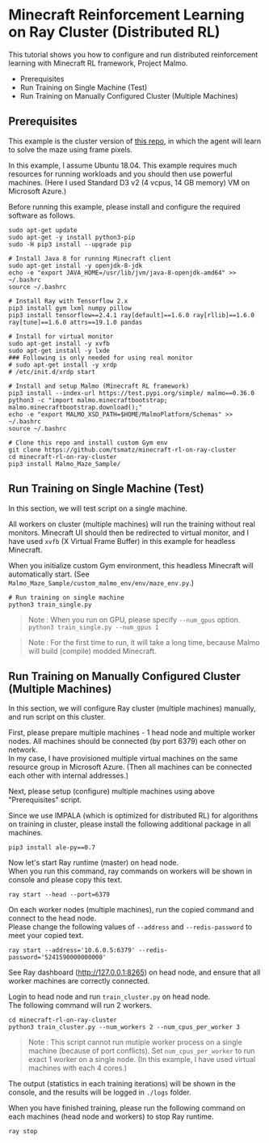 # Minecraft Reinforcement Learning on Ray Cluster (Distributed RL)

This tutorial shows you how to configure and run distributed reinforcement learning with Minecraft RL framework, Project Malmo.

- Prerequisites
- Run Training on Single Machine (Test)
- Run Training on Manually Configured Cluster (Multiple Machines)

## Prerequisites

This example is the cluster version of [this repo](https://github.com/tsmatz/malmo-maze-sample), in which the agent will learn to solve the maze using frame pixels.

In this example, I assume Ubuntu 18.04. This example requires much resources for running workloads and you should then use powerful machines. (Here I used Standard D3 v2 (4 vcpus, 14 GB memory) VM on Microsoft Azure.)

Before running this example, please install and configure the required software as follows.

```
sudo apt-get update
sudo apt-get -y install python3-pip
sudo -H pip3 install --upgrade pip

# Install Java 8 for running Minecraft client
sudo apt-get install -y openjdk-8-jdk
echo -e "export JAVA_HOME=/usr/lib/jvm/java-8-openjdk-amd64" >> ~/.bashrc
source ~/.bashrc

# Install Ray with Tensorflow 2.x
pip3 install gym lxml numpy pillow
pip3 install tensorflow==2.4.1 ray[default]==1.6.0 ray[rllib]==1.6.0 ray[tune]==1.6.0 attrs==19.1.0 pandas

# Install for virtual monitor
sudo apt-get install -y xvfb
sudo apt-get install -y lxde
### Following is only needed for using real monitor
# sudo apt-get install -y xrdp
# /etc/init.d/xrdp start

# Install and setup Malmo (Minecraft RL framework)
pip3 install --index-url https://test.pypi.org/simple/ malmo==0.36.0
python3 -c "import malmo.minecraftbootstrap; malmo.minecraftbootstrap.download();"
echo -e "export MALMO_XSD_PATH=$HOME/MalmoPlatform/Schemas" >> ~/.bashrc
source ~/.bashrc

# Clone this repo and install custom Gym env
git clone https://github.com/tsmatz/minecraft-rl-on-ray-cluster
cd minecraft-rl-on-ray-cluster
pip3 install Malmo_Maze_Sample/
```

## Run Training on Single Machine (Test)

In this section, we will test script on a single machine.

All workers on cluster (multiple machines) will run the training without real monitors. Minecraft UI should then be redirected to virtual monitor, and I have used ```xvfb``` (X Virtual Frame Buffer) in this example for headless Minecraft.

When you initialize custom Gym environment, this headless Minecraft will automatically start. (See ```Malmo_Maze_Sample/custom_malmo_env/env/maze_env.py```.)

```
# Run training on single machine
python3 train_single.py
```

> Note : When you run on GPU, please specify ```--num_gpus``` option.<br>
> ```python3 train_single.py --num_gpus 1```

> Note : For the first time to run, it will take a long time, because Malmo will build (compile) modded Minecraft.

## Run Training on Manually Configured Cluster (Multiple Machines)

In this section, we will configure Ray cluster (multiple machines) manually, and run script on this cluster.

First, please prepare multiple machines - 1 head node and multiple worker nodes. All machines should be connected (by port 6379) each other on network.<br>
In my case, I have provisioned multiple virtual machines on the same resource group in Microsoft Azure. (Then all machines can be connected each other with internal addresses.)

Next, please setup (configure) multiple machines using above "Prerequisites" script.

Since we use IMPALA (which is optimized for distributed RL) for algorithms on training in cluster, please install the following additional package in all machines.

```
pip3 install ale-py==0.7
```

Now let's start Ray runtime (master) on head node.<br>
When you run this command, ray commands on workers will be shown in console and please copy this text.

```
ray start --head --port=6379
```

On each worker nodes (multiple machines), run the copied command and connect to the head node.<br>
Please change the following values of ```--address``` and ```--redis-password``` to meet your copied text.

```
ray start --address='10.6.0.5:6379' --redis-password='5241590000000000'
```

See Ray dashboard (http://127.0.0.1:8265) on head node, and ensure that all worker machines are correctly connected.

Login to head node and run ```train_cluster.py``` on head node.<br>
The following command will run 2 workers.

```
cd minecraft-rl-on-ray-cluster
python3 train_cluster.py --num_workers 2 --num_cpus_per_worker 3
```

> Note : This script cannot run mutiple worker process on a single machine (because of port conflicts). Set ```num_cpus_per_worker``` to run exact 1 worker on a single node. (In this example, I have used virtual machines with each 4 cores.)

The output (statistics in each training iterations) will be shown in the console, and the results will be logged in ```./logs``` folder.

When you have finished training, please run the following command on each machines (head node and workers) to stop Ray runtime.

````
ray stop
````
